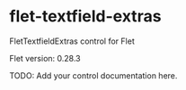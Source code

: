 # flet-textfield-extras
FletTextfieldExtras control for Flet

Flet version: 0.28.3

TODO: Add your control documentation here.